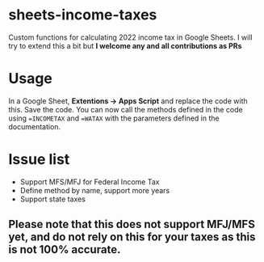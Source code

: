 # sheets-income-taxes
Custom functions for calculating 2022 income tax in Google Sheets. I will try to extend this a bit but **I welcome any and all contributions as PRs**

# Usage
In a Google Sheet, **Extentions -> Apps Script** and replace the code with this. Save the code. You can now call the methods defined in the code using `=INCOMETAX` and `=WATAX` with the parameters defined in the documentation.

# Issue list
* Support MFS/MFJ for Federal Income Tax
* Define method by name, support more years
* Support state taxes

## Please note that this does not support MFJ/MFS yet, and do not rely on this for your taxes as this is not 100% accurate.
